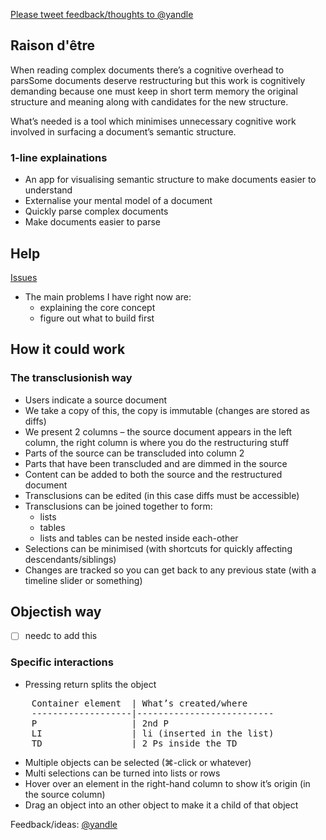 [Please tweet feedback/thoughts to @yandle](http://twitter.com/yandle "Me on Twitter")

## Raison d'être

When reading complex documents there’s a cognitive overhead to parsSome documents deserve restructuring but this work is cognitively demanding because one must keep in short term memory the original structure and meaning along with candidates for the new structure.

What’s needed is a tool which minimises unnecessary cognitive work involved in surfacing a document’s semantic structure.

### 1-line explainations
- An app for visualising semantic structure to make documents easier to understand
- Externalise your mental model of a document
- Quickly parse complex documents
- Make documents easier to parse


## Help

[Issues](https://github.com/dannyhope/Grok/issues "")

- The main problems I have right now are:
	- explaining the core concept
	- figure out what to build first


## How it could work

### The transclusionish way

- Users indicate a source document
- We take a copy of this, the copy is immutable (changes are stored as diffs)
- We present 2 columns – the source document appears in the left column, the right column is where you do the restructuring stuff
- Parts of the source can be transcluded into column 2
- Parts that have been transcluded and are dimmed in the source
- Content can be added to both the source and the restructured document
- Transclusions can be edited (in this case diffs must be accessible)
- Transclusions can be joined together to form:
	- lists
	- tables
	- lists and tables can be nested inside each-other
- Selections can be minimised (with shortcuts for quickly affecting descendants/siblings)
- Changes are tracked so you can get back to any previous state (with a timeline slider or something)

## Objectish way

- [ ] needc to add this

### Specific interactions
- Pressing return splits the object
<pre>
	Container element  | What’s created/where
	-------------------|--------------------------
	P                  | 2nd P
	LI                 | li (inserted in the list) 
	TD                 | 2 Ps inside the TD
</pre>
- Multiple objects can be selected (⌘-click or whatever)
- Multi selections can be turned into lists or rows
- Hover over an element in the right-hand column to show it’s origin (in the source column)
- Drag an object into an other object to make it a child of that object


Feedback/ideas: [@yandle](http://twitter.com/yandle "Me on Twitter")